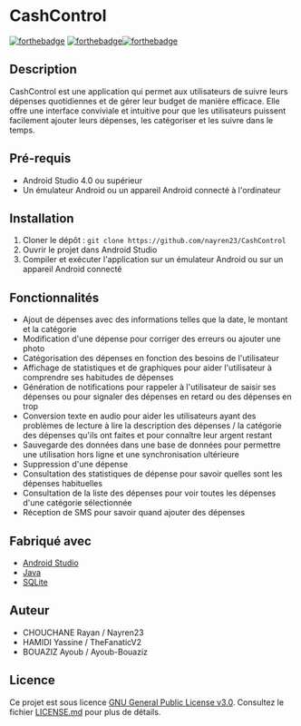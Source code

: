 # CashControl

[![forthebadge](https://forthebadge.com/images/badges/built-for-android.svg)](http://forthebadge.com)  [![forthebadge](https://forthebadge.com/images/badges/made-with-java.svg)](http://forthebadge.com)[![forthebadge](https://forthebadge.com/images/badges/built-by-developers.svg)](http://forthebadge.com)


## Description

CashControl est une application qui permet aux utilisateurs de suivre leurs dépenses quotidiennes et de gérer leur budget de manière efficace. Elle offre une interface conviviale et intuitive pour que les utilisateurs puissent facilement ajouter leurs dépenses, les catégoriser et les suivre dans le temps.

## Pré-requis

- Android Studio 4.0 ou supérieur
- Un émulateur Android ou un appareil Android connecté à l'ordinateur

## Installation

1. Cloner le dépôt : `git clone https://github.com/nayren23/CashControl`
2. Ouvrir le projet dans Android Studio
3. Compiler et exécuter l'application sur un émulateur Android ou sur un appareil Android connecté

## Fonctionnalités

- Ajout de dépenses avec des informations telles que la date, le montant et la catégorie
- Modification d'une dépense pour corriger des erreurs ou ajouter une photo
- Catégorisation des dépenses en fonction des besoins de l'utilisateur
- Affichage de statistiques et de graphiques pour aider l'utilisateur à comprendre ses habitudes de dépenses
- Génération de notifications pour rappeler à l'utilisateur de saisir ses dépenses ou pour signaler des dépenses en retard ou des dépenses en trop
- Conversion texte en audio pour aider les utilisateurs ayant des problèmes de lecture à lire la description des dépenses / la catégorie des dépenses qu'ils ont faites et pour connaître leur argent restant
- Sauvegarde des données dans une base de données pour permettre une utilisation hors ligne et une synchronisation ultérieure
- Suppression d'une dépense
- Consultation des statistiques de dépense pour savoir quelles sont les dépenses habituelles
- Consultation de la liste des dépenses pour voir toutes les dépenses d'une catégorie sélectionnée
- Réception de SMS pour savoir quand ajouter des dépenses


## Fabriqué avec

- [Android Studio](https://developer.android.com/studio)
- [Java](https://www.java.com/fr/)
- [SQLite](https://www.sqlite.org/index.html)

## Auteur

- CHOUCHANE Rayan / Nayren23
- HAMIDI Yassine / TheFanaticV2
- BOUAZIZ Ayoub / Ayoub-Bouaziz



## Licence

Ce projet est sous licence [GNU General Public License v3.0](https://github.com/nayren23/CashControl/blob/main/LICENSE). Consultez le fichier [LICENSE.md](https://github.com/nayren23/CashControl/blob/main/LICENSE) pour plus de détails.
